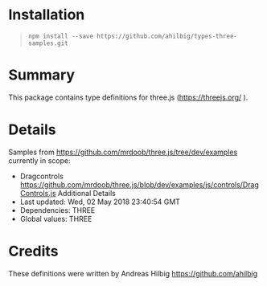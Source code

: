 # Installation
> `npm install --save https://github.com/ahilbig/types-three-samples.git`

# Summary
This package contains type definitions for three.js (https://threejs.org/ ).

# Details
Samples from https://github.com/mrdoob/three.js/tree/dev/examples currently in scope: 
 * Dragcontrols https://github.com/mrdoob/three.js/blob/dev/examples/js/controls/DragControls.js
Additional Details
 * Last updated: Wed, 02 May 2018 23:40:54 GMT
 * Dependencies: THREE
 * Global values: THREE

# Credits
These definitions were written by Andreas Hilbig <https://github.com/ahilbig>
